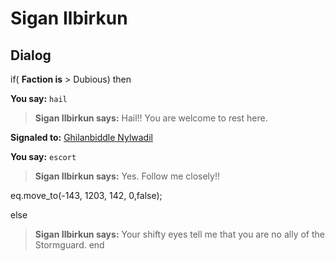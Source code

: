 # Sigan Ilbirkun
## Dialog

if( **Faction is** > Dubious) then


**You say:** `hail`




>**Sigan Ilbirkun says:** Hail!! You are welcome to rest here.



**Signaled to:**  [Ghilanbiddle Nylwadil](/npc/70007)


**You say:** `escort`




>**Sigan Ilbirkun says:** Yes. Follow me closely!!



eq.move_to(-143, 1203, 142, 0,false);


else


>**Sigan Ilbirkun says:** Your shifty eyes tell me that you are no ally of the Stormguard.
end

